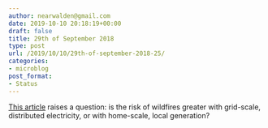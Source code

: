 ```yaml
---
author: nearwalden@gmail.com
date: 2019-10-10 20:18:19+00:00
draft: false
title: 29th of September 2018
type: post
url: /2019/10/10/29th-of-september-2018-25/
categories:
- microblog
post_format:
- Status
---
```


[This article](https://www.axios.com/pge-california-blackouts-home-energy-generation-electricity-62388be6-7c08-42a9-a477-69c794674562.html) raises a question:  is the risk of wildfires greater with grid-scale, distributed electricity, or with home-scale, local generation?




